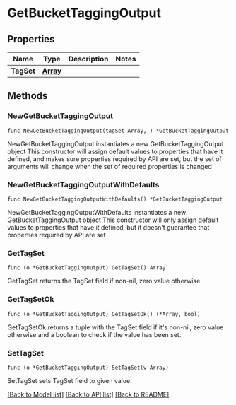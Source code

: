# GetBucketTaggingOutput

## Properties

Name | Type | Description | Notes
------------ | ------------- | ------------- | -------------
**TagSet** | [**Array**](array.md) |  | 

## Methods

### NewGetBucketTaggingOutput

`func NewGetBucketTaggingOutput(tagSet Array, ) *GetBucketTaggingOutput`

NewGetBucketTaggingOutput instantiates a new GetBucketTaggingOutput object
This constructor will assign default values to properties that have it defined,
and makes sure properties required by API are set, but the set of arguments
will change when the set of required properties is changed

### NewGetBucketTaggingOutputWithDefaults

`func NewGetBucketTaggingOutputWithDefaults() *GetBucketTaggingOutput`

NewGetBucketTaggingOutputWithDefaults instantiates a new GetBucketTaggingOutput object
This constructor will only assign default values to properties that have it defined,
but it doesn't guarantee that properties required by API are set

### GetTagSet

`func (o *GetBucketTaggingOutput) GetTagSet() Array`

GetTagSet returns the TagSet field if non-nil, zero value otherwise.

### GetTagSetOk

`func (o *GetBucketTaggingOutput) GetTagSetOk() (*Array, bool)`

GetTagSetOk returns a tuple with the TagSet field if it's non-nil, zero value otherwise
and a boolean to check if the value has been set.

### SetTagSet

`func (o *GetBucketTaggingOutput) SetTagSet(v Array)`

SetTagSet sets TagSet field to given value.



[[Back to Model list]](../README.md#documentation-for-models) [[Back to API list]](../README.md#documentation-for-api-endpoints) [[Back to README]](../README.md)


